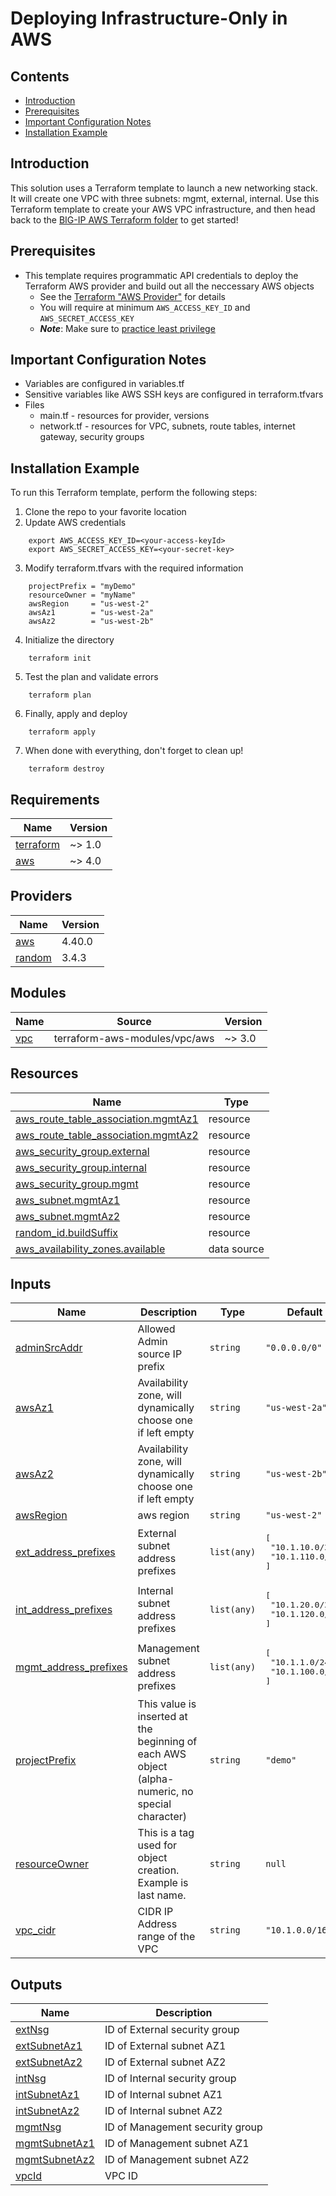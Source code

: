 # Deploying Infrastructure-Only in AWS

## Contents

- [Introduction](#introduction)
- [Prerequisites](#prerequisites)
- [Important Configuration Notes](#important-configuration-notes)
- [Installation Example](#installation-example)

## Introduction

This solution uses a Terraform template to launch a new networking stack. It will create one VPC with three subnets: mgmt, external, internal. Use this Terraform template to create your AWS VPC infrastructure, and then head back to the [BIG-IP AWS Terraform folder](../) to get started!

## Prerequisites

- This template requires programmatic API credentials to deploy the Terraform AWS provider and build out all the neccessary AWS objects
  - See the [Terraform "AWS Provider"](https://registry.terraform.io/providers/hashicorp/aws/latest/docs#authentication) for details
  - You will require at minimum `AWS_ACCESS_KEY_ID` and `AWS_SECRET_ACCESS_KEY`
  - ***Note***: Make sure to [practice least privilege](https://docs.aws.amazon.com/IAM/latest/UserGuide/best-practices.html)

## Important Configuration Notes

- Variables are configured in variables.tf
- Sensitive variables like AWS SSH keys are configured in terraform.tfvars
- Files
  - main.tf - resources for provider, versions
  - network.tf - resources for VPC, subnets, route tables, internet gateway, security groups

## Installation Example

To run this Terraform template, perform the following steps:
  1. Clone the repo to your favorite location
  2. Update AWS credentials
  ```
      export AWS_ACCESS_KEY_ID=<your-access-keyId>
      export AWS_SECRET_ACCESS_KEY=<your-secret-key>
  ```
  3. Modify terraform.tfvars with the required information
  ```
      projectPrefix = "myDemo"
      resourceOwner = "myName"
      awsRegion     = "us-west-2"
      awsAz1        = "us-west-2a"
      awsAz2        = "us-west-2b"
  ```
  4. Initialize the directory
  ```
      terraform init
  ```
  5. Test the plan and validate errors
  ```
      terraform plan
  ```
  6. Finally, apply and deploy
  ```
      terraform apply
  ```
  7. When done with everything, don't forget to clean up!
  ```
      terraform destroy
  ```

<!-- markdownlint-disable no-inline-html -->
<!-- BEGINNING OF PRE-COMMIT-TERRAFORM DOCS HOOK -->
## Requirements

| Name | Version |
|------|---------|
| <a name="requirement_terraform"></a> [terraform](#requirement\_terraform) | ~> 1.0 |
| <a name="requirement_aws"></a> [aws](#requirement\_aws) | ~> 4.0 |

## Providers

| Name | Version |
|------|---------|
| <a name="provider_aws"></a> [aws](#provider\_aws) | 4.40.0 |
| <a name="provider_random"></a> [random](#provider\_random) | 3.4.3 |

## Modules

| Name | Source | Version |
|------|--------|---------|
| <a name="module_vpc"></a> [vpc](#module\_vpc) | terraform-aws-modules/vpc/aws | ~> 3.0 |

## Resources

| Name | Type |
|------|------|
| [aws_route_table_association.mgmtAz1](https://registry.terraform.io/providers/hashicorp/aws/latest/docs/resources/route_table_association) | resource |
| [aws_route_table_association.mgmtAz2](https://registry.terraform.io/providers/hashicorp/aws/latest/docs/resources/route_table_association) | resource |
| [aws_security_group.external](https://registry.terraform.io/providers/hashicorp/aws/latest/docs/resources/security_group) | resource |
| [aws_security_group.internal](https://registry.terraform.io/providers/hashicorp/aws/latest/docs/resources/security_group) | resource |
| [aws_security_group.mgmt](https://registry.terraform.io/providers/hashicorp/aws/latest/docs/resources/security_group) | resource |
| [aws_subnet.mgmtAz1](https://registry.terraform.io/providers/hashicorp/aws/latest/docs/resources/subnet) | resource |
| [aws_subnet.mgmtAz2](https://registry.terraform.io/providers/hashicorp/aws/latest/docs/resources/subnet) | resource |
| [random_id.buildSuffix](https://registry.terraform.io/providers/hashicorp/random/latest/docs/resources/id) | resource |
| [aws_availability_zones.available](https://registry.terraform.io/providers/hashicorp/aws/latest/docs/data-sources/availability_zones) | data source |

## Inputs

| Name | Description | Type | Default | Required |
|------|-------------|------|---------|:--------:|
| <a name="input_adminSrcAddr"></a> [adminSrcAddr](#input\_adminSrcAddr) | Allowed Admin source IP prefix | `string` | `"0.0.0.0/0"` | no |
| <a name="input_awsAz1"></a> [awsAz1](#input\_awsAz1) | Availability zone, will dynamically choose one if left empty | `string` | `"us-west-2a"` | no |
| <a name="input_awsAz2"></a> [awsAz2](#input\_awsAz2) | Availability zone, will dynamically choose one if left empty | `string` | `"us-west-2b"` | no |
| <a name="input_awsRegion"></a> [awsRegion](#input\_awsRegion) | aws region | `string` | `"us-west-2"` | no |
| <a name="input_ext_address_prefixes"></a> [ext\_address\_prefixes](#input\_ext\_address\_prefixes) | External subnet address prefixes | `list(any)` | <pre>[<br>  "10.1.10.0/24",<br>  "10.1.110.0/24"<br>]</pre> | no |
| <a name="input_int_address_prefixes"></a> [int\_address\_prefixes](#input\_int\_address\_prefixes) | Internal subnet address prefixes | `list(any)` | <pre>[<br>  "10.1.20.0/24",<br>  "10.1.120.0/24"<br>]</pre> | no |
| <a name="input_mgmt_address_prefixes"></a> [mgmt\_address\_prefixes](#input\_mgmt\_address\_prefixes) | Management subnet address prefixes | `list(any)` | <pre>[<br>  "10.1.1.0/24",<br>  "10.1.100.0/24"<br>]</pre> | no |
| <a name="input_projectPrefix"></a> [projectPrefix](#input\_projectPrefix) | This value is inserted at the beginning of each AWS object (alpha-numeric, no special character) | `string` | `"demo"` | no |
| <a name="input_resourceOwner"></a> [resourceOwner](#input\_resourceOwner) | This is a tag used for object creation. Example is last name. | `string` | `null` | no |
| <a name="input_vpc_cidr"></a> [vpc\_cidr](#input\_vpc\_cidr) | CIDR IP Address range of the VPC | `string` | `"10.1.0.0/16"` | no |

## Outputs

| Name | Description |
|------|-------------|
| <a name="output_extNsg"></a> [extNsg](#output\_extNsg) | ID of External security group |
| <a name="output_extSubnetAz1"></a> [extSubnetAz1](#output\_extSubnetAz1) | ID of External subnet AZ1 |
| <a name="output_extSubnetAz2"></a> [extSubnetAz2](#output\_extSubnetAz2) | ID of External subnet AZ2 |
| <a name="output_intNsg"></a> [intNsg](#output\_intNsg) | ID of Internal security group |
| <a name="output_intSubnetAz1"></a> [intSubnetAz1](#output\_intSubnetAz1) | ID of Internal subnet AZ1 |
| <a name="output_intSubnetAz2"></a> [intSubnetAz2](#output\_intSubnetAz2) | ID of Internal subnet AZ2 |
| <a name="output_mgmtNsg"></a> [mgmtNsg](#output\_mgmtNsg) | ID of Management security group |
| <a name="output_mgmtSubnetAz1"></a> [mgmtSubnetAz1](#output\_mgmtSubnetAz1) | ID of Management subnet AZ1 |
| <a name="output_mgmtSubnetAz2"></a> [mgmtSubnetAz2](#output\_mgmtSubnetAz2) | ID of Management subnet AZ2 |
| <a name="output_vpcId"></a> [vpcId](#output\_vpcId) | VPC ID |
<!-- END OF PRE-COMMIT-TERRAFORM DOCS HOOK -->
<!-- markdownlint-enable no-inline-html -->
